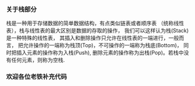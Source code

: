 ### 关于栈部分
栈是一种用于存储数据的简单数据结构，有点类似链表或者顺序表
（统称线性表），栈与线性表的最大区别是数据的存取的操作，
我们可以这样认为栈(Stack)是一种特殊的线性表，
其插入和删除操作只允许在线性表的一端进行，一般而言，
把允许操作的一端称为栈顶(Top)，不可操作的一端称为栈底(Bottom)，
同时把插入元素的操作称为入栈(Push),
删除元素的操作称为出栈(Pop)。若栈中没有任何元素，则称为空栈.
### 欢迎各位老铁补充代码